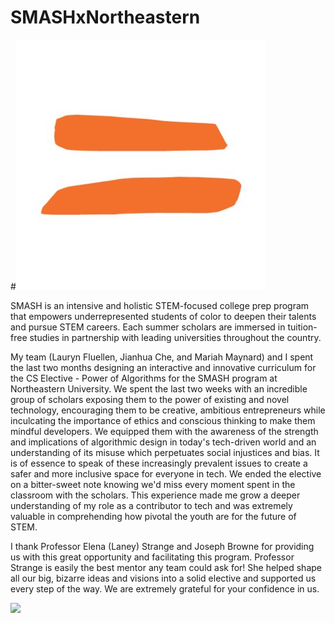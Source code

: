# SMASHxNortheastern 

#![](https://github.com/shriyadh/SMASHxNortheastern/blob/main/images/1659055539376.jfif)

SMASH is an intensive and holistic STEM-focused college prep program that empowers underrepresented students of color to deepen their talents and pursue STEM careers. Each summer scholars are immersed in tuition-free studies in partnership with leading universities throughout the country.

My team (Lauryn Fluellen, Jianhua Che, and Mariah Maynard) and I spent the last two months designing an interactive and innovative curriculum for the CS Elective - Power of Algorithms for the SMASH program at Northeastern University. We spent the last two weeks with an incredible group of scholars exposing them to the power of existing and novel technology, encouraging them to be creative, ambitious entrepreneurs while inculcating the importance of ethics and conscious thinking to make them mindful developers. We equipped them with the awareness of the strength and implications of algorithmic design in today's tech-driven world and an understanding of its misuse which perpetuates social injustices and bias. It is of essence to speak of these increasingly prevalent issues to create a safer and more inclusive space for everyone in tech. We ended the elective on a bitter-sweet note knowing we'd miss every moment spent in the classroom with the scholars. This experience made me grow a deeper understanding of my role as a contributor to tech and was extremely valuable in comprehending how pivotal the youth are for the future of STEM.

I thank Professor Elena (Laney) Strange and Joseph Browne for providing us with this great opportunity and facilitating this program. Professor Strange is easily the best mentor any team could ask for! She helped shape all our big, bizarre ideas and visions into a solid elective and supported us every step of the way. We are extremely grateful for your confidence in us.

![](https://github.com/shriyadh/SMASHxNortheastern/blob/main/images/Presentation1.gif)
